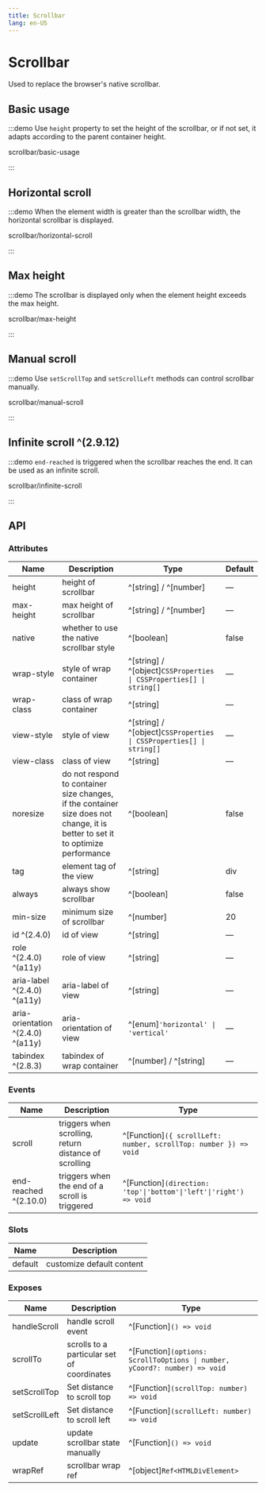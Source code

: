 ```yaml
---
title: Scrollbar
lang: en-US
---
```


# Scrollbar

Used to replace the browser's native scrollbar.

## Basic usage

:::demo Use `height` property to set the height of the scrollbar, or if not set, it adapts according to the parent container height.

scrollbar/basic-usage

:::

## Horizontal scroll

:::demo When the element width is greater than the scrollbar width, the horizontal scrollbar is displayed.

scrollbar/horizontal-scroll

:::

## Max height

:::demo The scrollbar is displayed only when the element height exceeds the max height.

scrollbar/max-height

:::

## Manual scroll

:::demo Use `setScrollTop` and `setScrollLeft` methods can control scrollbar manually.

scrollbar/manual-scroll

:::

## Infinite scroll ^(2.9.12)

:::demo `end-reached` is triggered when the scrollbar reaches the end. It can be used as an infinite scroll.

scrollbar/infinite-scroll

:::

## API

### Attributes

| Name                              | Description                                                                                                                     | Type                                                                | Default |
| --------------------------------- | ------------------------------------------------------------------------------------------------------------------------------- | ------------------------------------------------------------------- | ------- |
| height                            | height of scrollbar                                                                                                             | ^[string] / ^[number]                                               | —       |
| max-height                        | max height of scrollbar                                                                                                         | ^[string] / ^[number]                                               | —       |
| native                            | whether to use the native scrollbar style                                                                                       | ^[boolean]                                                          | false   |
| wrap-style                        | style of wrap container                                                                                                         | ^[string] / ^[object]`CSSProperties \| CSSProperties[] \| string[]` | —       |
| wrap-class                        | class of wrap container                                                                                                         | ^[string]                                                           | —       |
| view-style                        | style of view                                                                                                                   | ^[string] / ^[object]`CSSProperties \| CSSProperties[] \| string[]` | —       |
| view-class                        | class of view                                                                                                                   | ^[string]                                                           | —       |
| noresize                          | do not respond to container size changes, if the container size does not change, it is better to set it to optimize performance | ^[boolean]                                                          | false   |
| tag                               | element tag of the view                                                                                                         | ^[string]                                                           | div     |
| always                            | always show scrollbar                                                                                                           | ^[boolean]                                                          | false   |
| min-size                          | minimum size of scrollbar                                                                                                       | ^[number]                                                           | 20      |
| id ^(2.4.0)                       | id of view                                                                                                                      | ^[string]                                                           | —       |
| role ^(2.4.0) ^(a11y)             | role of view                                                                                                                    | ^[string]                                                           | —       |
| aria-label ^(2.4.0) ^(a11y)       | aria-label of view                                                                                                              | ^[string]                                                           | —       |
| aria-orientation ^(2.4.0) ^(a11y) | aria-orientation of view                                                                                                        | ^[enum]`'horizontal' \| 'vertical'`                                 | —       |
| tabindex ^(2.8.3)                 | tabindex of wrap container                                                                                                      | ^[number] / ^[string]                                               | —       |

### Events

| Name                  | Description                                           | Type                                                               |
| --------------------- | ----------------------------------------------------- | ------------------------------------------------------------------ |
| scroll                | triggers when scrolling, return distance of scrolling | ^[Function]`({ scrollLeft: number, scrollTop: number }) => void`   |
| end-reached ^(2.10.0) | triggers when the end of a scroll is triggered        | ^[Function]`(direction: 'top'\|'bottom'\|'left'\|'right') => void` |

### Slots

| Name    | Description               |
| ------- | ------------------------- |
| default | customize default content |

### Exposes

| Name          | Description                                | Type                                                                       |
| ------------- | ------------------------------------------ | -------------------------------------------------------------------------- |
| handleScroll  | handle scroll event                        | ^[Function]`() => void`                                                    |
| scrollTo      | scrolls to a particular set of coordinates | ^[Function]`(options: ScrollToOptions \| number, yCoord?: number) => void` |
| setScrollTop  | Set distance to scroll top                 | ^[Function]`(scrollTop: number) => void`                                   |
| setScrollLeft | Set distance to scroll left                | ^[Function]`(scrollLeft: number) => void`                                  |
| update        | update scrollbar state manually            | ^[Function]`() => void`                                                    |
| wrapRef       | scrollbar wrap ref                         | ^[object]`Ref<HTMLDivElement>`                                             |
